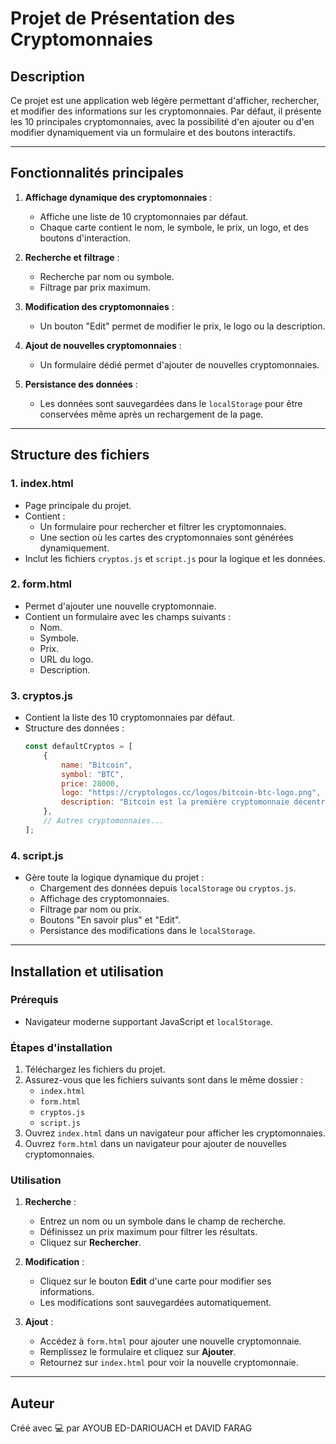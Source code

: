 # Projet de Présentation des Cryptomonnaies

## Description
Ce projet est une application web légère permettant d'afficher, rechercher, et modifier des informations sur les cryptomonnaies. Par défaut, il présente les 10 principales cryptomonnaies, avec la possibilité d'en ajouter ou d'en modifier dynamiquement via un formulaire et des boutons interactifs.

---

## Fonctionnalités principales
1. **Affichage dynamique des cryptomonnaies** :
   - Affiche une liste de 10 cryptomonnaies par défaut.
   - Chaque carte contient le nom, le symbole, le prix, un logo, et des boutons d'interaction.

2. **Recherche et filtrage** :
   - Recherche par nom ou symbole.
   - Filtrage par prix maximum.

3. **Modification des cryptomonnaies** :
   - Un bouton "Edit" permet de modifier le prix, le logo ou la description.

4. **Ajout de nouvelles cryptomonnaies** :
   - Un formulaire dédié permet d'ajouter de nouvelles cryptomonnaies.

5. **Persistance des données** :
   - Les données sont sauvegardées dans le `localStorage` pour être conservées même après un rechargement de la page.

---

## Structure des fichiers

### 1. **index.html**
- Page principale du projet.
- Contient :
  - Un formulaire pour rechercher et filtrer les cryptomonnaies.
  - Une section où les cartes des cryptomonnaies sont générées dynamiquement.
- Inclut les fichiers `cryptos.js` et `script.js` pour la logique et les données.

### 2. **form.html**
- Permet d'ajouter une nouvelle cryptomonnaie.
- Contient un formulaire avec les champs suivants :
  - Nom.
  - Symbole.
  - Prix.
  - URL du logo.
  - Description.

### 3. **cryptos.js**
- Contient la liste des 10 cryptomonnaies par défaut.
- Structure des données :
  ```javascript
  const defaultCryptos = [
      {
          name: "Bitcoin",
          symbol: "BTC",
          price: 28000,
          logo: "https://cryptologos.cc/logos/bitcoin-btc-logo.png",
          description: "Bitcoin est la première cryptomonnaie décentralisée...",
      },
      // Autres cryptomonnaies...
  ];
  ```

### 4. **script.js**
- Gère toute la logique dynamique du projet :
  - Chargement des données depuis `localStorage` ou `cryptos.js`.
  - Affichage des cryptomonnaies.
  - Filtrage par nom ou prix.
  - Boutons "En savoir plus" et "Edit".
  - Persistance des modifications dans le `localStorage`.

---

## Installation et utilisation

### Prérequis
- Navigateur moderne supportant JavaScript et `localStorage`.

### Étapes d'installation
1. Téléchargez les fichiers du projet.
2. Assurez-vous que les fichiers suivants sont dans le même dossier :
   - `index.html`
   - `form.html`
   - `cryptos.js`
   - `script.js`
3. Ouvrez `index.html` dans un navigateur pour afficher les cryptomonnaies.
4. Ouvrez `form.html` dans un navigateur pour ajouter de nouvelles cryptomonnaies.

### Utilisation
1. **Recherche** :
   - Entrez un nom ou un symbole dans le champ de recherche.
   - Définissez un prix maximum pour filtrer les résultats.
   - Cliquez sur **Rechercher**.

2. **Modification** :
   - Cliquez sur le bouton **Edit** d'une carte pour modifier ses informations.
   - Les modifications sont sauvegardées automatiquement.

3. **Ajout** :
   - Accédez à `form.html` pour ajouter une nouvelle cryptomonnaie.
   - Remplissez le formulaire et cliquez sur **Ajouter**.
   - Retournez sur `index.html` pour voir la nouvelle cryptomonnaie.

---

## Auteur
Créé avec 💻 par AYOUB ED-DARIOUACH et DAVID FARAG